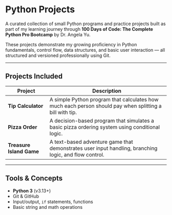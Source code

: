 # Python Projects

A curated collection of small Python programs and practice projects built as part of my learning journey through **100 Days of Code: The Complete Python Pro Bootcamp** by Dr. Angela Yu.

These projects demonstrate my growing proficiency in Python fundamentals, control flow, data structures, and basic user interaction — all structured and versioned professionally using Git.

---

## Projects Included

| Project | Description |
|--------|-------------|
| **Tip Calculator** | A simple Python program that calculates how much each person should pay when splitting a bill with tip. |
| **Pizza Order** | A decision-based program that simulates a basic pizza ordering system using conditional logic. |
| **Treasure Island Game** | A text-based adventure game that demonstrates user input handling, branching logic, and flow control. |

---

## Tools & Concepts

- **Python 3** (v3.13+)
- Git & GitHub
- Input/output, `if` statements, functions
- Basic string and math operations
